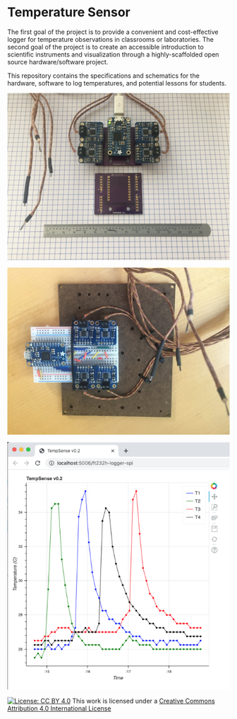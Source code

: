 # Temperature Sensor

The first goal of the project is to provide a convenient and cost-effective logger for temperature observations in classrooms or laboratories.
The second goal of the project is to create an accessible introduction to scientific instruments and visualization through a highly-scaffolded open source hardware/software project.

This repository contains the specifications and schematics for the hardware, software to log temperatures, and potential lessons for students.

![PCB with USB bridge and connected sensors.](./figures/tempsense-v0p2-photo.jpg)

![USB bridge and sensors on solderless breadboard.](./figures/ft232h-breadboard.JPG)

![Screenshot of real-time graph output.](./figures/graph-screenshot.png)

[![License: CC BY 4.0](https://i.creativecommons.org/l/by/4.0/88x31.png)](http://creativecommons.org/licenses/by/4.0/)
This work is licensed under a
[Creative Commons Attribution 4.0 International License](http://creativecommons.org/licenses/by/4.0)